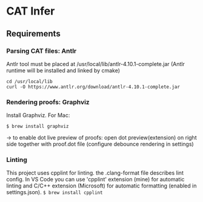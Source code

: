 # CAT Infer

## Requirements

### Parsing CAT files: Antlr

Antlr tool must be placed at /usr/local/lib/antlr-4.10.1-complete.jar
(Antlr runtime will be installed and linked by cmake)

```
cd /usr/local/lib
curl -O https://www.antlr.org/download/antlr-4.10.1-complete.jar
```

### Rendering proofs: Graphviz

Install Graphviz. For Mac:

`$ brew install graphviz`

-> to enable dot live preview of proofs: open dot preview(extension) on right side together with proof.dot file (configure debounce rendering in settings)

### Linting

This project uses cpplint for linting. the .clang-format file describes lint config. In VS Code you can use 'cpplint' extension (mine) for automatic linting and C/C++ extension (Microsoft) for automatic formatting (enabled in settings.json).
`$ brew install cpplint`
